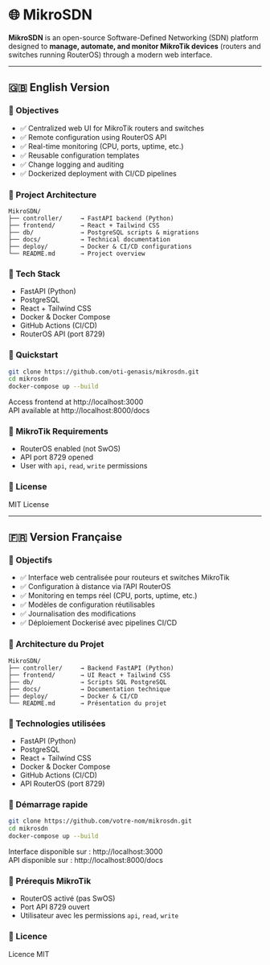 
# 🌐 MikroSDN

**MikroSDN** is an open-source Software-Defined Networking (SDN) platform designed to **manage, automate, and monitor MikroTik devices** (routers and switches running RouterOS) through a modern web interface.

---

## 🇬🇧 English Version

### 🎯 Objectives

- ✅ Centralized web UI for MikroTik routers and switches  
- ✅ Remote configuration using RouterOS API  
- ✅ Real-time monitoring (CPU, ports, uptime, etc.)  
- ✅ Reusable configuration templates  
- ✅ Change logging and auditing  
- ✅ Dockerized deployment with CI/CD pipelines

### 🧱 Project Architecture

```
MikroSDN/
├── controller/     → FastAPI backend (Python)
├── frontend/       → React + Tailwind CSS
├── db/             → PostgreSQL scripts & migrations
├── docs/           → Technical documentation
├── deploy/         → Docker & CI/CD configurations
└── README.md       → Project overview
```

### 🔌 Tech Stack

- FastAPI (Python)  
- PostgreSQL  
- React + Tailwind CSS  
- Docker & Docker Compose  
- GitHub Actions (CI/CD)  
- RouterOS API (port 8729)

### 🚀 Quickstart

```bash
git clone https://github.com/oti-genasis/mikrosdn.git
cd mikrosdn
docker-compose up --build
```

Access frontend at http://localhost:3000  
API available at http://localhost:8000/docs

### 🔐 MikroTik Requirements

- RouterOS enabled (not SwOS)  
- API port 8729 opened  
- User with `api`, `read`, `write` permissions

### 📜 License

MIT License

---

## 🇫🇷 Version Française

### 🎯 Objectifs

- ✅ Interface web centralisée pour routeurs et switches MikroTik  
- ✅ Configuration à distance via l’API RouterOS  
- ✅ Monitoring en temps réel (CPU, ports, uptime, etc.)  
- ✅ Modèles de configuration réutilisables  
- ✅ Journalisation des modifications  
- ✅ Déploiement Dockerisé avec pipelines CI/CD

### 🧱 Architecture du Projet

```
MikroSDN/
├── controller/     → Backend FastAPI (Python)
├── frontend/       → UI React + Tailwind CSS
├── db/             → Scripts SQL PostgreSQL
├── docs/           → Documentation technique
├── deploy/         → Docker & CI/CD
└── README.md       → Présentation du projet
```

### 🔌 Technologies utilisées

- FastAPI (Python)  
- PostgreSQL  
- React + Tailwind CSS  
- Docker & Docker Compose  
- GitHub Actions (CI/CD)  
- API RouterOS (port 8729)

### 🚀 Démarrage rapide

```bash
git clone https://github.com/votre-nom/mikrosdn.git
cd mikrosdn
docker-compose up --build
```

Interface disponible sur : http://localhost:3000  
API disponible sur : http://localhost:8000/docs

### 🔐 Prérequis MikroTik

- RouterOS activé (pas SwOS)  
- Port API 8729 ouvert  
- Utilisateur avec les permissions `api`, `read`, `write`

### 📜 Licence

Licence MIT